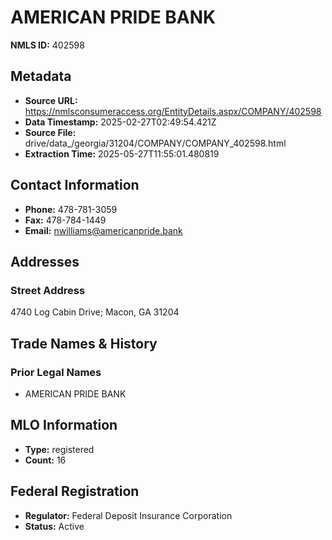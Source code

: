 # AMERICAN PRIDE BANK

**NMLS ID:** 402598

## Metadata
- **Source URL:** https://nmlsconsumeraccess.org/EntityDetails.aspx/COMPANY/402598
- **Data Timestamp:** 2025-02-27T02:49:54.421Z
- **Source File:** drive/data_/georgia/31204/COMPANY/COMPANY_402598.html
- **Extraction Time:** 2025-05-27T11:55:01.480819

## Contact Information
- **Phone:** 478-781-3059
- **Fax:** 478-784-1449
- **Email:** nwilliams@americanpride.bank

## Addresses
### Street Address
4740 Log Cabin Drive; Macon, GA 31204

## Trade Names & History
### Prior Legal Names
- AMERICAN PRIDE BANK

## MLO Information
- **Type:** registered
- **Count:** 16

## Federal Registration
- **Regulator:** Federal Deposit Insurance Corporation
- **Status:** Active
